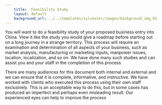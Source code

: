 ```yaml
---
    title:  Feasibility Study 
    layout: default
    background_url: ../../templates/sylvester/images/background_img_01.jpg
---
```

You will want to do a feasibility study of your proposed business entry into China. View it like the study you would give a roadmap before starting out on a long journey in a strange territory. This process will require an examination and determination of all aspects of your business, such as market analysis, manufacturing or marketing inputs, manpower issues, location, localization, and so on. We have done many such studies and can assist you and your staff in the completion of this process.

There are many audiences for this document both internal and external and we can ensure that it is complete, informative, and instructive. We have worked with clients who executed this process using their own staff exclusively. This is an acceptable way to do this, but in some cases has produced an imperfect and perhaps even misleading result. Our experienced eyes can help to improve the process
 
 

